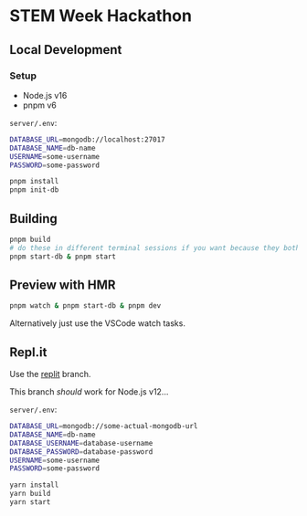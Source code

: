 # STEM Week Hackathon

## Local Development

### Setup

- Node.js v16
- pnpm v6

`server/.env`:

```sh
DATABASE_URL=mongodb://localhost:27017
DATABASE_NAME=db-name
USERNAME=some-username
PASSWORD=some-password
```

```sh
pnpm install
pnpm init-db
```

## Building

```sh
pnpm build
# do these in different terminal sessions if you want because they both log stuff
pnpm start-db & pnpm start
```

## Preview with HMR

```sh
pnpm watch & pnpm start-db & pnpm dev
```

Alternatively just use the VSCode watch tasks.

## Repl.it

Use the [replit](https://github.com/cherryblossom000/nurse-joy-hackathon/tree/replit)
branch.

This branch *should* work for Node.js v12...

`server/.env`:

```sh
DATABASE_URL=mongodb://some-actual-mongodb-url
DATABASE_NAME=db-name
DATABASE_USERNAME=database-username
DATABASE_PASSWORD=database-password
USERNAME=some-username
PASSWORD=some-password
```

```sh
yarn install
yarn build
yarn start
```
